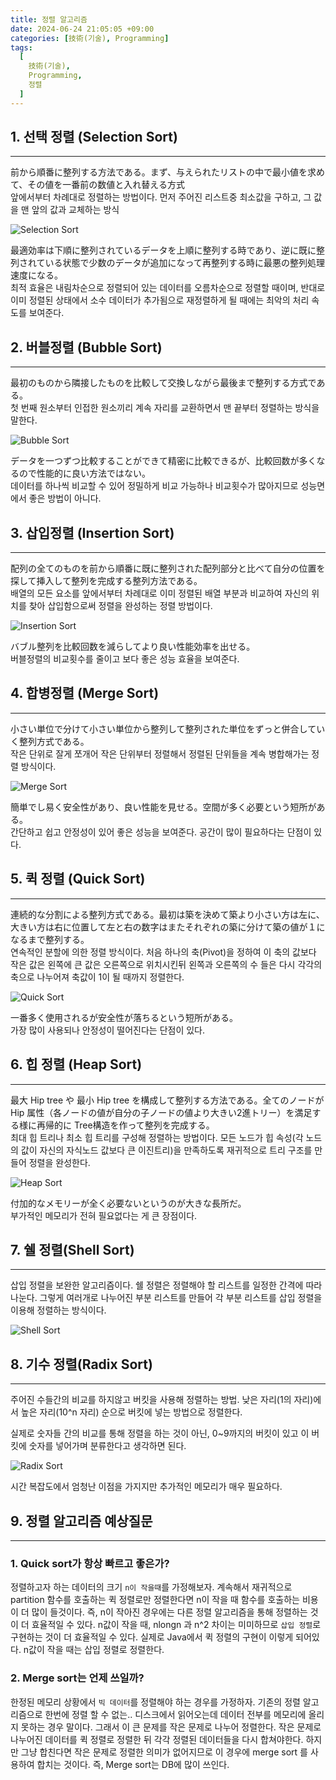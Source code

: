 ```yaml
---
title: 정렬 알고리즘
date: 2024-06-24 21:05:05 +09:00
categories: [技術(기술), Programming]
tags:
  [
    技術(기술),
    Programming,
    정렬
  ]
---
```

## 1. 선택 정렬 (Selection Sort)
<hr>
前から順番に整列する方法である。まず、与えられたリストの中で最小値を求めて、その値を一番前の数値と入れ替える方式<br>
앞에서부터 차례대로 정렬하는 방법이다. 먼저 주어진 리스트중 최소값을 구하고, 그 값을 맨 앞의 값과 교체하는 방식

![Selection Sort](/assets/img/2024/skill/programming/sort_01.gif "Selection Sort")

最適効率は下順に整列されているデータを上順に整列する時であり、逆に既に整列されている状態で少数のデータが追加になって再整列する時に最悪の整列処理速度になる。<br>
최적 효율은 내림차순으로 정렬되어 있는 데이터를 오름차순으로 정렬할 때이며, 반대로 이미 정렬된 상태에서 소수 데이터가 추가됨으로 재정렬하게 될 때에는 최악의 처리 속도를 보여준다.


## 2. 버블정렬 (Bubble Sort)
<hr>

最初のものから隣接したものを比較して交換しながら最後まで整列する方式である。<br>
첫 번째 원소부터 인접한 원소끼리 계속 자리를 교환하면서 맨 끝부터 정렬하는 방식을 말한다.<br>

![Bubble Sort](/assets/img/2024/skill/programming/sort_02.gif "Bubble Sort")

データを一つずつ比較することができて精密に比較できるが、比較回数が多くなるので性能的に良い方法ではない。<br>
데이터를 하나씩 비교할 수 있어 정밀하게 비교 가능하나 비교횟수가 많아지므로 성능면에서 좋은 방법이 아니다.<br>


## 3. 삽입정렬 (Insertion Sort)
<hr>
配列の全てのものを前から順番に既に整列された配列部分と比べて自分の位置を探して挿入して整列を完成する整列方法である。<br>
배열의 모든 요소를 앞에서부터 차례대로 이미 정렬된 배열 부분과 비교하여 자신의 위치를 찾아 삽입함으로써 정렬을 완성하는 정렬 방법이다.

![Insertion Sort](/assets/img/2024/skill/programming/sort_03.gif "Insertion Sort")

バブル整列を比較回数を減らしてより良い性能効率を出せる。<br>
버블정렬의 비교횟수를 줄이고 보다 좋은 성능 효율을 보여준다.

## 4. 합병정렬 (Merge Sort)
<hr>

小さい単位で分けて小さい単位から整列して整列された単位をずっと併合していく整列方式である。<br>
작은 단위로 잘게 쪼개어 작은 단위부터 정렬해서 정렬된 단위들을 계속 병합해가는 정렬 방식이다.

![Merge Sort](/assets/img/2024/skill/programming/sort_04.gif "Merge Sort")

簡単でし易く安全性があり、良い性能を見せる。空間が多く必要という短所がある。<br>
간단하고 쉽고 안정성이 있어 좋은 성능을 보여준다. 공간이 많이 필요하다는 단점이 있다.

## 5. 퀵 정렬 (Quick Sort)
<hr>

連続的な分割による整列方式である。最初は築を決めて築より小さい方は左に、大きい方は右に位置して左と右の数字はまたそれぞれの築に分けて築の値が１になるまで整列する。<br>
연속적인 분할에 의한 정렬 방식이다. 처음 하나의 축(Pivot)을 정하여 이 축의 값보다 작은 값은 왼쪽에 큰 값은 오른쪽으로 위치시킨뒤 왼쪽과 오른쪽의 수 들은 다시 각각의 축으로 나누어져 축값이 1이 될 때까지 정렬한다.

![Quick Sort](/assets/img/2024/skill/programming/sort_05.gif "Quick Sort")

一番多く使用されるが安全性が落ちるという短所がある。<br>
가장 많이 사용되나 안정성이 떨어진다는 단점이 있다.

## 6. 힙 정렬 (Heap Sort)
<hr>

最大 Hip tree や 最小 Hip tree を構成して整列する方法である。全てのノードが Hip 属性（各ノードの値が自分の子ノードの値より大きい2進トリー）を満足する様に再帰的に Tree構造を作って整列を完成する。 <br>
최대 힙 트리나 최소 힙 트리를 구성해 정렬하는 방법이다. 모든 노드가 힙 속성(각 노드의 값이 자신의 자식노드 값보다 큰 이진트리)을 만족하도록 재귀적으로 트리 구조를 만들어 정렬을 완성한다.

![Heap Sort](/assets/img/2024/skill/programming/sort_06.gif "Heap Sort")

付加的なメモリーが全く必要ないというのが大きな長所だ。<br>
부가적인 메모리가 전혀 필요없다는 게 큰 장점이다.

## 7. 쉘 정렬(Shell Sort)
<hr>

삽입 정렬을 보완한 알고리즘이다. 쉘 정렬은 정렬해야 할 리스트를 일정한 간격에 따라 나눈다. 그렇게 여러개로 나누어진 부분 리스트를 만들어 각 부분 리스트를 삽입 정렬을 이용해 정렬하는 방식이다.

![Shell Sort](/assets/img/2024/skill/programming/sort_07.png "Shell Sort")

## 8. 기수 정렬(Radix Sort)
<hr>

주어진 수들간의 비교를 하지않고 버킷을 사용해 정렬하는 방법. 낮은 자리(1의 자리)에서 높은 자리(10^n 자리) 순으로 버킷에 넣는 방법으로 정렬한다.

실제로 숫자들 간의 비교를 통해 정렬을 하는 것이 아닌, 0~9까지의 버킷이 있고 이 버킷에 숫자를 넣어가며 분류한다고 생각하면 된다.

![Radix Sort](/assets/img/2024/skill/programming/sort_08.jpeg "Radix Sort")

시간 복잡도에서 엄청난 이점을 가지지만 추가적인 메모리가 매우 필요하다.

## 9. 정렬 알고리즘 예상질문
<hr>

### 1. Quick sort가 항상 빠르고 좋은가?
정렬하고자 하는 데이터의 크기 `n이 작을때`를 가정해보자. 계속해서 재귀적으로 partition 함수를 호출하는 퀵 정렬로만 정렬한다면 n이 작을 때 함수를 호출하는 비용이 더 많이 들것이다. 
즉, n이 작아진 경우에는 다른 정렬 알고리즘을 통해 정렬하는 것이 더 효율적일 수 있다. n값이 작을 때, nlongn 과 n^2 차이는 미미하므로 `삽입 정렬`로 구현하는 것이 더 효율적일 수 있다. 
실제로 Java에서 퀵 정렬의 구현이 이렇게 되어있다. n값이 작을 때는 삽입 정렬로 정렬한다.

### 2. Merge sort는 언제 쓰일까?
한정된 메모리 상황에서 `빅 데이터`를 정렬해야 하는 경우를 가정하자. 기존의 정렬 알고리즘으로 한번에 정렬 할 수 없는.. 
디스크에서 읽어오는데 데이터 전부를 메모리에 올리지 못하는 경우 말이다. 그래서 이 큰 문제를 작은 문제로 나누어 정렬한다. 
작은 문제로 나누어진 데이터를 퀵 정렬로 정렬한 뒤 각각 정렬된 데이터들을 다시 합쳐야한다. 
하지만 그냥 합친다면 작은 문제로 정렬한 의미가 없어지므로 이 경우에 merge sort 를 사용하여 합치는 것이다. 즉, Merge sort는 DB에 많이 쓰인다.